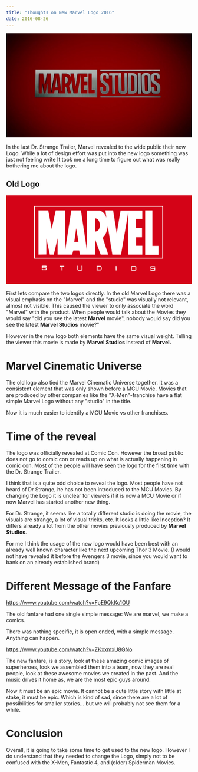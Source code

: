 ```yaml
---
title: "Thoughts on New Marvel Logo 2016"
date: 2016-08-26
---
```


![](images/maxresdefault.jpg)

In the last Dr. Strange Trailer, Marvel revealed to the wide public their new Logo. While a lot of design effort was put into the new logo something was just not feeling write It took me a long time to figure out what was really bothering me about the logo.

## Old Logo

![](images/Marvel_Studios_logo.svg_.png)

First lets compare the two logos directly. In the old Marvel Logo there was a visual emphasis on the "Marvel" and the "studio" was visually not relevant, almost not visible. This caused the viewer to only associate the word "Marvel" with the product. When people would talk about the Movies they would say "did you see the latest **Marvel** movie", nobody would say did you see the latest **Marvel Studios** movie?"

However in the new logo both elements have the same visual weight. Telling the viewer this movie is made by **Marvel Studios** instead of **Marvel.**

# Marvel Cinematic Universe

The old logo also tied the Marvel Cinematic Universe together. It was a consistent element that was only shown before a MCU Movie. Movies that are produced by other companies like the "X-Men"-franchise have a flat simple Marvel Logo without any "studio" in the title.

Now it is much easier to identify a MCU Movie vs other franchises.

# Time of the reveal

The logo was officially revealed at Comic Con. However the broad public does not go to comic con or reads up on what is actually happening in comic con. Most of the people will have seen the logo for the first time with the Dr. Strange Trailer.

I think that is a quite odd choice to reveal the logo. Most people have not heard of Dr Strange, he has not been introduced to the MCU Movies. By changing the Logo it is unclear for viewers if it is now a MCU Movie or if now Marvel has started another new thing.

For Dr. Strange, it seems like a totally different studio is doing the movie, the visuals are strange, a lot of visual tricks, etc. It looks a little like Inception? It differs already a lot from the other movies previously produced by **Marvel Studios**.

For me I think the usage of the new logo would have been best with an already well known character like the next upcoming Thor 3 Movie. (I would not have revealed it before the Avengers 3 movie, since you would want to bank on an already established brand)

# Different Message of the Fanfare

https://www.youtube.com/watch?v=FpE9QkKc1OU

The old fanfare had one single simple message: We are marvel, we make a comics.

There was nothing specific, it is open ended, with a simple message. Anything can happen.

https://www.youtube.com/watch?v=ZKxxmxU8GNo

The new fanfare, is a story, look at these amazing comic images of superheroes, look we assembled them into a team, now they are real people, look at these awesome movies we created in the past. And the music drives it home as, we are the most epic guys around.

Now it must be an epic movie. It cannot be a cute little story with little at stake, it must be epic. Which is kind of sad, since there are a lot of possibilities for smaller stories... but we will probably not see them for a while.

# Conclusion

Overall, it is going to take some time to get used to the new logo. However I do understand that they needed to change the Logo, simply not to be confused with the X-Men, Fantastic 4, and (older) Spiderman Movies.
